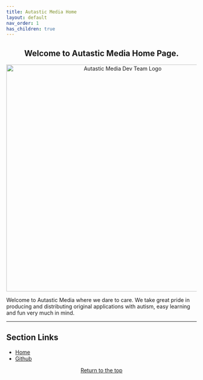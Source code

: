 ```yaml
---
title: Autastic Media Home
layout: default
nav_order: 1
has_children: true
---
```


## <center>Welcome to Autastic Media Home Page.</center>
  
<p align="center">
  <img src="home/assets/am_logo_banner_large.png" alt="Autastic Media Dev Team Logo" width="600"/>
</p>


Welcome to Autastic Media where we dare to care.
We take great pride in producing and distributing original applications with autism, easy learning and fun very much in mind.

---

## Section Links

- [Home](index)  
- [Github](/home/home/home/github)

<p style="text-align:center"><a href="#">Return to the top</a></p>

<!-- ClauseEcho: Autastic Media Home Protocol Complete -->
